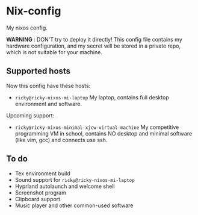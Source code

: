 # Nix-config

My nixos config.

**WARNING** : DON'T try to deploy it directly! This config file contains my hardware configuration, and my secret will be stored in a private repo, which is not suitable for your machine.

## Supported hosts

Now this config have these hosts:

- `ricky@ricky-nixos-mi-laptop` My laptop, contains full desktop environment and software.

Upcoming support:

- `ricky@ricky-nixos-minimal-xjcw-virtual-machine` My competitive programming VM in school, contains NO desktop and minimal software (like vim, gcc) and connects use ssh.

## To do

- Tex environment build
- Sound support for `ricky@ricky-nixos-mi-laptop`
- Hyprland autolaunch and welcome shell
- Screenshot program
- Clipboard support
- Music player and other common-used software

